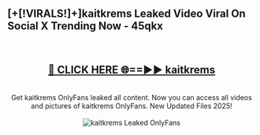 <h2>[+[!VIRALS!]+]kaitkrems Leaked Video Viral On Social X Trending Now - 45qkx</h2>
<br>
<div align="center">
<h2><a href="https://libra.edu.pl?kaitkrems" rel="nofollow">🔴 CLICK HERE 🌐==►► kaitkrems</a></h2>
<br>
Get kaitkrems OnlyFans leaked all content. Now you can access all videos and pictures of kaitkrems OnlyFans. New Updated Files 2025!
<br>
<br>
<a href="https://libra.edu.pl?kaitkrems" rel="nofollow" data-target="animated-image.originalLink"><img src="https://i.ibb.co.com/WyWwxjT/player-gif2.gif" alt="kaitkrems Leaked OnlyFans" style="max-width: 100%; display: inline-block;" data-target="animated-image.originalImage"></a>
</div>
<br>